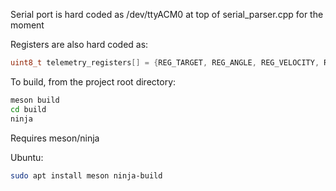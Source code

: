 Serial port is hard coded as /dev/ttyACM0 at top of serial_parser.cpp for the moment

Registers are also hard coded as:
```cpp
uint8_t telemetry_registers[] = {REG_TARGET, REG_ANGLE, REG_VELOCITY, REG_CURRENT_Q, REG_CURRENT_D};
```

To build, from the project root directory:
```bash
meson build
cd build
ninja
```

Requires meson/ninja

Ubuntu:
```bash
sudo apt install meson ninja-build
```
